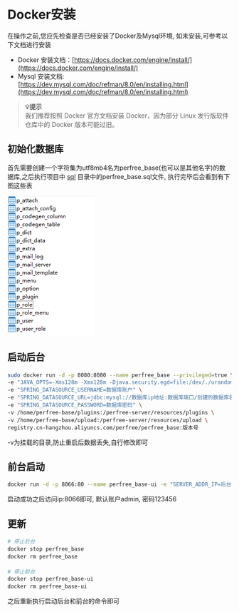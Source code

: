 # Docker安装
在操作之前,您应先检查是否已经安装了Docker及Mysql环境, 如未安装,可参考以下文档进行安装

- Docker 安装文档：[https://docs.docker.com/engine/install/](https://docs.docker.com/engine/install/)
- Mysql 安装文档: [https://dev.mysql.com/doc/refman/8.0/en/installing.html](https://dev.mysql.com/doc/refman/8.0/en/installing.html)
> **💡提示**<br>
> 我们推荐按照 Docker 官方文档安装 Docker，因为部分 Linux 发行版软件仓库中的 Docker 版本可能过旧。

## 初始化数据库
首先需要创建一个字符集为utf8mb4名为perfree_base(也可以是其他名字)的数据库,之后执行项目中 [sql](https://github.com/perfree/perfree-base/tree/main/sql) 目录中的perfree_base.sql文件,
执行完毕后会看到有下图这些表

![数据库](./images/mysql.png)

## 启动后台
```bash
sudo docker run -d -p 8080:8080 --name perfree_base --privileged=true \
-e "JAVA_OPTS=-Xms128m -Xmx128m -Djava.security.egd=file:/dev/./urandom" \
-e "SPRING_DATASOURCE_USERNAME=数据库账户" \
-e "SPRING_DATASOURCE_URL=jdbc:mysql://数据库ip地址:数据库端口/创建的数据库名称?useSSL=false&allowPublicKeyRetrieval=true&useUnicode=true&characterEncoding=UTF-8&nullCatalogMeansCurrent=true" \
-e "SPRING_DATASOURCE_PASSWORD=数据库密码" \
-v /home/perfree-base/plugins:/perfree-server/resources/plugins \
-v /home/perfree-base/upload:/perfree-server/resources/upload \
registry.cn-hangzhou.aliyuncs.com/perfree/perfree_base:版本号
```
-v为挂载的目录,防止重启后数据丢失,自行修改即可
## 前台启动
```bash
docker run -d -p 8066:80 --name perfree_base-ui -e "SERVER_ADDR_IP=后台的ip地址" -e "SERVER_ADDR_PORT=后台的端口"  registry.cn-hangzhou.aliyuncs.com/perfree/perfree_base-ui:版本号
```
启动成功之后访问ip:8066即可, 默认账户admin, 密码123456
## 更新
```bash
# 停止后台
docker stop perfree_base
docker rm perfree_base

# 停止前台
docker stop perfree_base-ui
docker rm perfree_base-ui
```
之后重新执行启动后台和前台的命令即可
